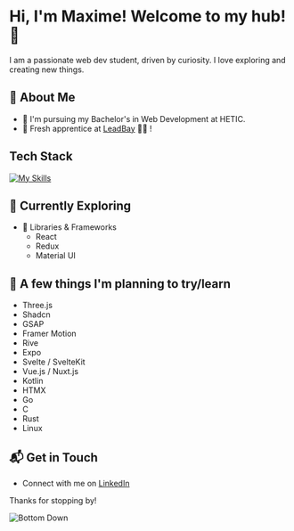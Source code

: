 # Hi, I'm Maxime! Welcome to my hub! 👋

I am a passionate web dev student, driven by curiosity. I love exploring and creating new things.

<!--![Oomaxime's Stats](https://github-readme-stats.vercel.app/api?username=Oomaxime&theme=vue-dark&show_icons=true&hide_border=true&count_private=true)-->


## 🚀 About Me

- 📝 I'm pursuing my Bachelor's in Web Development at HETIC.
- 💼 Fresh apprentice at [LeadBay](https://leadbay.ai/) 🤟🏼 !


## Tech Stack
[![My Skills](https://skillicons.dev/icons?i=react,redux,typescript,vite,docker,figma,apple)](https://skillicons.dev)


## 🌱 Currently Exploring

- 🚀 Libraries & Frameworks
  - React
  - Redux
  - Material UI

<!-- - ⚡ Last Project
  - [TicTacToe](https://github.com/Oomaxime/TicTacToeGame) -->


## 🔭 A few things I'm planning to try/learn

- Three.js
- Shadcn
- GSAP
- Framer Motion
- Rive
- Expo
- Svelte / SvelteKit
- Vue.js / Nuxt.js
- Kotlin
- HTMX
- Go
- C
- Rust
- Linux
  
<!-- ## 🏆 Achievements

- 🌟 Completed Hacktoberfest 2023 - Contributed to open-source projects and celebrated the spirit of collaboration. -->


## 📬 Get in Touch

- Connect with me on [LinkedIn](https://www.linkedin.com/in/maxime-bidan/)


Thanks for stopping by!

<!--
Here are some ideas to get you started:

- 🔭 I’m currently working on ...
- 🌱 I’m currently learning ...
- 👯 I’m looking to collaborate on ...
- 🤔 I’m looking for help with ...
- 💬 Ask me about ...
- 📫 How to reach me: ...
- 😄 Pronouns: ...
-  Fun fact: ...
-->

![Bottom Down](https://github.com/user-attachments/assets/215350df-9954-456e-9656-4d0458d78e66)
